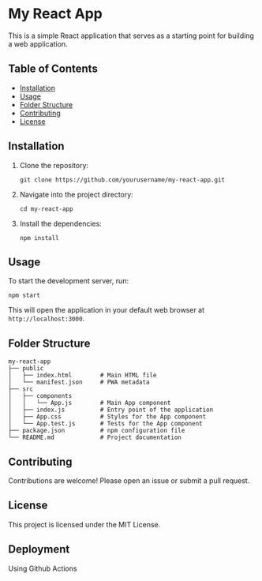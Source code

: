 # My React App

This is a simple React application that serves as a starting point for building a web application.

## Table of Contents

- [Installation](#installation)
- [Usage](#usage)
- [Folder Structure](#folder-structure)
- [Contributing](#contributing)
- [License](#license)

## Installation

1. Clone the repository:
   ```
   git clone https://github.com/yourusername/my-react-app.git
   ```
2. Navigate into the project directory:
   ```
   cd my-react-app
   ```
3. Install the dependencies:
   ```
   npm install
   ```

## Usage

To start the development server, run:

```
npm start
```

This will open the application in your default web browser at `http://localhost:3000`.

## Folder Structure

```
my-react-app
├── public
│   ├── index.html        # Main HTML file
│   └── manifest.json     # PWA metadata
├── src
│   ├── components
│   │   └── App.js        # Main App component
│   ├── index.js          # Entry point of the application
│   ├── App.css           # Styles for the App component
│   └── App.test.js       # Tests for the App component
├── package.json          # npm configuration file
└── README.md             # Project documentation
```

## Contributing

Contributions are welcome! Please open an issue or submit a pull request.

## License

This project is licensed under the MIT License.

## Deployment

Using Github Actions
